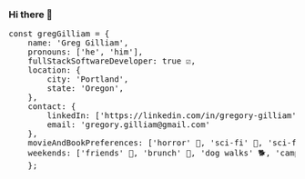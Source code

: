 ### Hi there 👋

<pre>const gregGilliam = { 
    name: 'Greg Gilliam',
    pronouns: ['he', 'him'],
    fullStackSoftwareDeveloper: true ☑️,
    location: {
        city: 'Portland',
        state: 'Oregon',
    },
    contact: {
        linkedIn: ['https://linkedin.com/in/gregory-gilliam',](https://linkedin.com/in/gregory-gilliam)
        email: 'gregory.gilliam@gmail.com'
    },
    movieAndBookPreferences: ['horror' 👻, 'sci-fi' 🚀, 'sci-fantasy' 🐲],
    weekends: ['friends' 👯, 'brunch' 🥞, 'dog walks' 🐕, 'camping' 🏕]
    };
